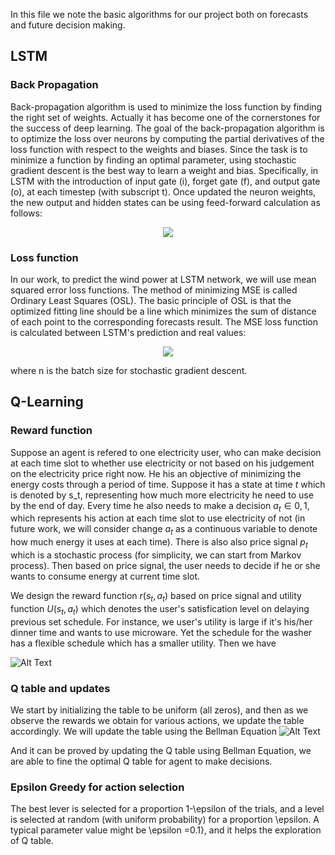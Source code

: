 In this file we note the basic algorithms for our project both on forecasts and future decision making.

## LSTM
### Back Propagation
Back-propagation algorithm is used to minimize the loss function by finding the right set of weights. Actually it has become one of the cornerstones for the success of deep learning. The goal of the back-propagation algorithm is to optimize the loss over neurons by computing the partial derivatives of the loss function with respect to the weights and biases. Since the task is to minimize a function by finding an optimal parameter, using stochastic gradient descent is the best way to learn a weight and bias. Specifically, in LSTM with the introduction of input gate (i), forget gate (f), and output gate (o), at each timestep (with subscript t). Once updated the neuron weights, the new output and hidden states can be using feed-forward calculation as follows:

<div align=center><img src="https://github.com/yiwen26/WindChaser/blob/master/Docs/Back_propagation.gif"/></div>

### Loss function
In our work, to predict the wind power at LSTM network, we will use mean squared error loss functions. The method of minimizing MSE is called Ordinary Least Squares (OSL). The basic principle of OSL is that the optimized fitting line should be a line which minimizes the sum of distance of each point to the corresponding forecasts result. The MSE loss function is calculated between LSTM's prediction and real values:


<div align=center><img src="https://github.com/yiwen26/WindChaser/blob/master/Docs/Loss%20Function%20eq.png"/></div>

where n is the batch size for stochastic gradient descent.


## Q-Learning
### Reward function
Suppose an agent is refered to one electricity user, who can make decision at each time slot to whether use electricity or not based on his 
judgement on the electricity price right now. He his an objective of minimizing the energy costs through a period of time. Suppose it has a 
state at time $t$ which is denoted by s_t, representing how much more electricity he need to use by the end of day. Every time he also needs
to make a decision $a_t \in {0,1}$, which represents his action at each time slot to use electricity of not (in future work, we will consider
change $a_t$ as a continuous variable to denote how much energy it uses at each time). There is also also price signal $p_t$ which
is a stochastic process (for simplicity, we can start from Markov process). Then based on price signal, the user needs to decide if he or she
wants to consume energy at current time slot.

We design the reward function $r(s_t, a_t)$ based on price signal and utility function $U(s_t, a_t)$ which denotes the user's satisfication
level on delaying previous set schedule. For instance, we user's utility is large if it's his/her dinner time and wants to use microware.
Yet the schedule for the washer has a flexible schedule which has a smaller utility. Then we have 

![Alt Text](https://github.com/yiwen26/WindChaser/blob/master/WindChaserModules/Reinforcement%20Learning/RL_equ2.gif)


### Q table and updates
We start by initializing the table to be uniform (all zeros), and then as we observe the rewards we obtain for various actions, 
we update the table accordingly. We will update the table using the Bellman Equation
![Alt Text](https://github.com/yiwen26/WindChaser/blob/master/WindChaserModules/Reinforcement%20Learning/RL_Equ1.gif)

And it can be proved by updating the Q table using Bellman Equation, we are able to fine the optimal Q table for agent to make decisions.

### Epsilon Greedy for action selection
The best lever is selected for a proportion 1-\epsilon  of the trials, and a level is selected at random (with uniform probability) for a proportion \epsilon. A typical parameter value might be  \epsilon =0.1}, and it helps the exploration of Q table.
